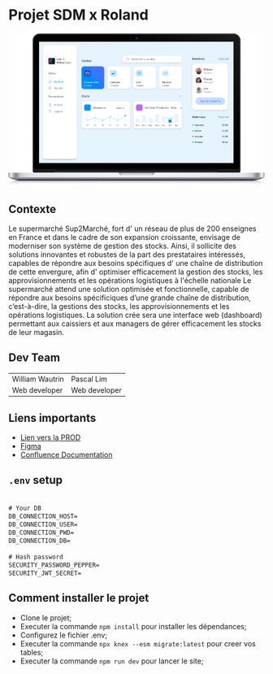 # Projet SDM x Roland

![Website peek](public/images/laptop.png)

## Contexte

Le supermarché Sup2Marché, fort d' un réseau de plus de 200 enseignes en France et dans le cadre de son
expansion croissante, envisage de moderniser son système de gestion des stocks.
Ainsi, il sollicite des solutions innovantes et robustes de la part des prestataires intéressés, capables de
répondre aux besoins spécifiques d' une chaîne de distribution de cette envergure, afin d' optimiser
efficacement la gestion des stocks, les approvisionnements et les opérations logistiques à l'échelle nationale
Le supermarché attend une solution optimisée et fonctionnelle, capable de répondre aux besoins spécificiques
d’une grande chaîne de distribution, c’est-à-dire, la gestions des stocks, les approvisionnements et les
opérations logistiques.
La solution crée sera une interface web (dashboard) permettant aux caissiers et aux managers de gérer
efficacement les stocks de leur magasin.


## Dev Team

<table>
  <tr>
    <td>William Wautrin</td>
    <td>Pascal Lim</td>
 </tr>
  <tr>
    <td>Web developer</td>
    <td>Web developer</td>
  </tr>
</table>

## Liens importants

<ul>
  <li><a href="https://mgmapp.vercel.app">Lien vers la PROD</a></li>
  <li><a href="https://www.figma.com/file/vR0FnFAauJ955LobAGbTLr/Energy-Insight-Dashboard-(Community)?type=design&node-id=0-1&mode=design&t=mabfNweEjrZgDJc5-0">Figma</a></li>
  <li><a href="https://project-william.atlassian.net/wiki/spaces/MP/pages/7929857/Conceptualisation+Merise+BDD">Confluence Documentation</a></li>
</ul>

## `.env` setup

```dotenv

# Your DB
DB_CONNECTION_HOST=
DB_CONNECTION_USER=
DB_CONNECTION_PWD=
DB_CONNECTION_DB=

# Hash password
SECURITY_PASSWORD_PEPPER=
SECURITY_JWT_SECRET=

```

## Comment installer le projet

- Clone le projet;
- Executer la commande `npm install` pour installer les dépendances;
- Configurez le fichier .env;
- Executer la commande `npx knex --esm migrate:latest` pour creer vos tables;
- Executer la commande `npm run dev` pour lancer le site;
